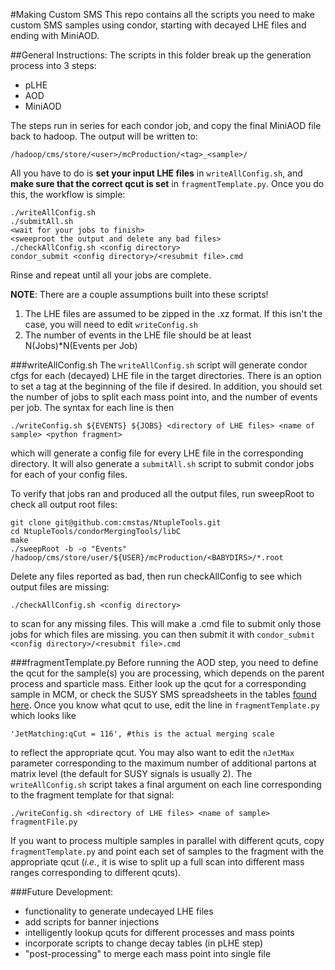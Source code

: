 #Making Custom SMS
This repo contains all the scripts you need to make custom SMS samples using condor, starting with decayed LHE files and ending with MiniAOD.

##General Instructions:
The scripts in this folder break up the generation process into 3 steps:
- pLHE
- AOD
- MiniAOD

The steps run in series for each condor job, and copy the final MiniAOD file back to hadoop. The output will be written to:
```
/hadoop/cms/store/<user>/mcProduction/<tag>_<sample>/
```
All you have to do is **set your input LHE files** in `writeAllConfig.sh`, and **make sure that the correct qcut is set** in `fragmentTemplate.py`. Once you do this, the workflow is simple:
```
./writeAllConfig.sh
./submitAll.sh
<wait for your jobs to finish>
<sweeproot the output and delete any bad files>
./checkAllConfig.sh <config directory>
condor_submit <config directory>/<resubmit file>.cmd
```
Rinse and repeat until all your jobs are complete.

**NOTE**: There are a couple assumptions built into these scripts!

1. The LHE files are assumed to be zipped in the .xz format. If this isn't the case, you will need to edit `writeConfig.sh`
2. The number of events in the LHE file should be at least N(Jobs)*N(Events per Job)

###writeAllConfig.sh
The `writeAllConfig.sh` script will generate condor cfgs for each (decayed) LHE file in the target directories. There is an option to set a tag at the beginning of the file if desired. In addition, you should set the number of jobs to split each mass point into, and the number of events per job. The syntax for each line is then
```
./writeConfig.sh ${EVENTS} ${JOBS} <directory of LHE files> <name of sample> <python fragment>
```
which will generate a config file for every LHE file in the
corresponding directory. It will also generate a `submitAll.sh` script
to submit condor jobs for each of your config files.

To verify that jobs ran and produced all the output files, run sweepRoot to check all output root files:
```
git clone git@github.com:cmstas/NtupleTools.git
cd NtupleTools/condorMergingTools/libC
make
./sweepRoot -b -o "Events" /hadoop/cms/store/user/${USER}/mcProduction/<BABYDIRS>/*.root
```
Delete any files reported as bad, then run checkAllConfig to see which output files are missing:
```
./checkAllConfig.sh <config directory>
```
to scan for any missing files. This will make a .cmd file to submit only those jobs for which files are missing. you can then submit it with `condor_submit <config directory>/<resubmit file>.cmd`

###fragmentTemplate.py
Before running the AOD step, you need to define the qcut for the sample(s) you are processing, which depends on the parent process and sparticle mass. Either look up the qcut for a corresponding sample in MCM, or check the SUSY SMS spreadsheets in the tables [found here](https://docs.google.com/spreadsheets/d/1fsHXGf6s7sIm_8PWaoVermlN1Q9mEtCM-1mTxqz4X7k/). Once you know what qcut to use, edit the line in `fragmentTemplate.py` which looks like
```
'JetMatching:qCut = 116', #this is the actual merging scale
```
to reflect the appropriate qcut. You may also want to edit the `nJetMax` parameter corresponding to the maximum number of additional partons at matrix level (the default for SUSY signals is usually 2). The `writeAllConfig.sh` script takes a final argument on each line corresponding to the fragment template for that signal:
```
./writeConfig.sh <directory of LHE files> <name of sample> fragmentFile.py
```
If you want to process multiple samples in parallel with different qcuts, copy `fragmentTemplate.py` and point each set of samples to the fragment with the appropriate qcut (*i.e.*, it is wise to split up a full scan into different mass ranges corresponding to different qcuts).

###Future Development:
- functionality to generate undecayed LHE files
- add scripts for banner injections
- intelligently lookup qcuts for different processes and mass points
- incorporate scripts to change decay tables (in pLHE step)
- "post-processing" to merge each mass point into single file
